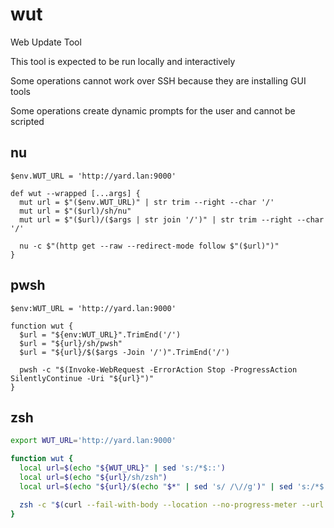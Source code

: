 # wut

Web Update Tool

This tool is expected to be run locally and interactively

Some operations cannot work over SSH because they are installing GUI tools

Some operations create dynamic prompts for the user and cannot be scripted

## nu

```nu
$env.WUT_URL = 'http://yard.lan:9000'

def wut --wrapped [...args] {
  mut url = $"($env.WUT_URL)" | str trim --right --char '/'
  mut url = $"($url)/sh/nu"
  mut url = $"($url)/($args | str join '/')" | str trim --right --char '/'

  nu -c $"(http get --raw --redirect-mode follow $"($url)")"
}
```

## pwsh

```pwsh
$env:WUT_URL = 'http://yard.lan:9000'

function wut {
  $url = "${env:WUT_URL}".TrimEnd('/')
  $url = "${url}/sh/pwsh"
  $url = "${url}/$($args -Join '/')".TrimEnd('/')

  pwsh -c "$(Invoke-WebRequest -ErrorAction Stop -ProgressAction SilentlyContinue -Uri "${url}")"
}
```

## zsh

```zsh
export WUT_URL='http://yard.lan:9000'

function wut {
  local url=$(echo "${WUT_URL}" | sed 's:/*$::')
  local url=$(echo "${url}/sh/zsh")
  local url=$(echo "${url}/$(echo "$*" | sed 's/ /\//g')" | sed 's:/*$::')

  zsh -c "$(curl --fail-with-body --location --no-progress-meter --url "${url}")"
}
```
